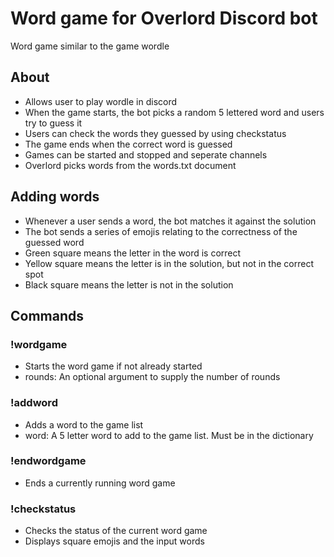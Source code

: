 # Word game for Overlord Discord bot

Word game similar to the game wordle

## About
- Allows user to play wordle in discord
- When the game starts, the bot picks a random 5 lettered word and users try to guess it
- Users can check the words they guessed by using checkstatus
- The game ends when the correct word is guessed
- Games can be started and stopped and seperate channels
- Overlord picks words from the words.txt document


## Adding words
- Whenever a user sends a word, the bot matches it against the solution
- The bot sends a series of emojis relating to the correctness of the guessed word
- Green square means the letter in the word is correct
- Yellow square means the letter is in the solution, but not in the correct spot
- Black square means the letter is not in the solution

## Commands

### !wordgame <rounds>

- Starts the word game if not already started
- rounds: An optional argument to supply the number of rounds

### !addword <word>

- Adds a word to the game list
- word: A 5 letter word to add to the game list. Must be in the dictionary

### !endwordgame

- Ends a currently running word game

### !checkstatus

- Checks the status of the current word game
- Displays square emojis and the input words
